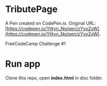 # TributePage

A Pen created on CodePen.io. Original URL: [https://codepen.io/Yittyn_Ng/pen/zYvoZoW](https://codepen.io/Yittyn_Ng/pen/zYvoZoW).

FreeCodeCamp Challenge #1

# Run app
Clone this repo, open **index.html** in disc folder.
